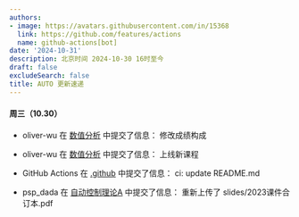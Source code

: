 ```yaml
---
authors:
- image: https://avatars.githubusercontent.com/in/15368
  link: https://github.com/features/actions
  name: github-actions[bot]
date: '2024-10-31'
description: 北京时间 2024-10-30 16时至今
draft: false
excludeSearch: false
title: AUTO 更新速递
---
```


#### 周三（10.30）

- oliver-wu 在 [数值分析](https://github.com/HITSZ-OpenAuto/MATH4004) 中提交了信息： 修改成绩构成

- oliver-wu 在 [数值分析](https://github.com/HITSZ-OpenAuto/MATH4004) 中提交了信息： 上线新课程

- GitHub Actions 在 [.github](https://github.com/HITSZ-OpenAuto/.github) 中提交了信息： ci: update README.md

- psp_dada 在 [自动控制理论A](https://github.com/HITSZ-OpenAuto/AUTO3001A) 中提交了信息： 重新上传了 slides/2023课件合订本.pdf


